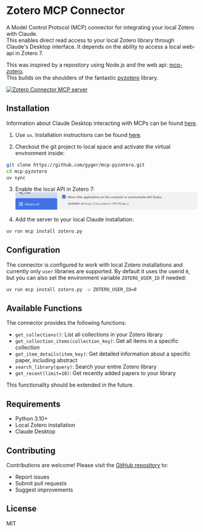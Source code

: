 # Zotero MCP Connector

A Model Control Protocol (MCP) connector for integrating your local Zotero with Claude.  
This enables direct read access to your local Zotero library through Claude's Desktop interface.
It depends on the ability to access a local web-api in Zotero 7.

This was inspired by a repository using Node.js and the web api: [mcp-zotero](https://github.com/kaliaboi/mcp-zotero).  
This builds on the shoulders of the fantastic [pyzotero](https://github.com/urschrei/pyzotero) library.

<a href="https://glama.ai/mcp/servers/q5adqkd02d"><img width="380" height="200" src="https://glama.ai/mcp/servers/q5adqkd02d/badge" alt="Zotero Connector MCP server" /></a>

## Installation

Information about Claude Desktop interacting with MCPs can be found [here](https://modelcontextprotocol.io/quickstart/user).

1. Use `uv`. Installation instructions can be found [here](https://docs.astral.sh/uv/getting-started/installation/).

2. Checkout the git project to local space and activate the virtual environment inside:
```bash
git clone https://github.com/gyger/mcp-pyzotero.git
cd mcp-pyzotero
uv sync
```

3. Enable the local API in Zotero 7:
   ![Zotero Local API Settings](assets/LocalAPISettings.png)

4. Add the server to your local Claude installation:
```bash
uv run mcp install zotero.py
```

## Configuration

The connector is configured to work with local Zotero installations and currently only `user` libraries are supported. 
By default it uses the userid `0`, but you can also set the environment variable `ZOTERO_USER_ID` if needed:

```bash
uv run mcp install zotero.py -v ZOTERO_USER_ID=0
```

## Available Functions

The connector provides the following functions:

- `get_collections()`: List all collections in your Zotero library
- `get_collection_items(collection_key)`: Get all items in a specific collection
- `get_item_details(item_key)`: Get detailed information about a specific paper, including abstract
- `search_library(query)`: Search your entire Zotero library
- `get_recent(limit=10)`: Get recently added papers to your library

This functionality should be extended in the future.

## Requirements

- Python 3.10+
- Local Zotero installation
- Claude Desktop

## Contributing

Contributions are welcome! Please visit the [GitHub repository](https://github.com/gyger/mcp-pyzotero) to:
- Report issues
- Submit pull requests
- Suggest improvements

## License

MIT
